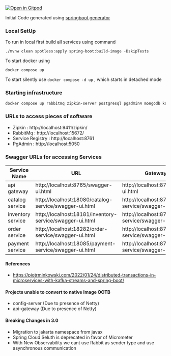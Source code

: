 [![Open in Gitpod](https://gitpod.io/button/open-in-gitpod.svg)](https://gitpod.io/#https://github.com/rajadilipkolli/spring-boot-microservices-series-v2)

Initial Code generated using [springboot generator](https://github.com/sivaprasadreddy/generator-springboot)

### Local SetUp

To run in local first build all services using command 

```shell
./mvnw clean spotless:apply spring-boot:build-image -DskipTests
```

To start docker using 

```shell
docker compose up
```

To start silently use `docker compose -d up` , which starts in detached mode

### Starting infrastructure 

```bash
docker compose up rabbitmq zipkin-server postgresql pgadmin4 mongodb kafka config-server naming-server
```

### URLs to access pieces of software
 - Zipkin : http://localhost:9411/zipkin/
 - RabbitMq : http://localhost:15672/
 - Service Registry : http://localhost:8761
 - PgAdmin : http://localhost:5050

### Swagger URLs for accessing Services

| **Service Name**  | **URL**                                                  | **Gateway URL**                                          |
|-------------------|----------------------------------------------------------|----------------------------------------------------------|
| api gateway       | http://localhost:8765/swagger-ui.html                    | http://localhost:8765/swagger-ui.html                    |
| catalog service   | http://localhost:18080/catalog-service/swagger-ui.html   | http://localhost:8765/catalog-service/swagger-ui.html    |
| inventory service | http://localhost:18181/inventory-service/swagger-ui.html | http://localhost:8765/inventory-service/swagger-ui.html  |
| order service     | http://localhost:18282/order-service/swagger-ui.html     | http://localhost:8765/order-service/swagger-ui.html      |
| payment service   | http://localhost:18085/payment-service/swagger-ui.html   | http://localhost:8765/payment-service/swagger-ui.html    |


#### References
  - https://piotrminkowski.com/2022/01/24/distributed-transactions-in-microservices-with-kafka-streams-and-spring-boot/
  
#### Projects unable to convert to native Image OOTB
 - config-server (Due to presence of Netty)
 - api-gateway (Due to presence of Netty)

#### Breaking Changes in 3.0
 - Migration to jakarta namespace from javax
 - Spring Cloud Seluth is deprecated in favor of Micrometer
 - With New Observability we cant use Rabbit as sender type and use asynchronous communication
